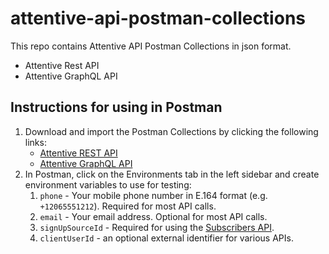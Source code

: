 # attentive-api-postman-collections
 
This repo contains Attentive API Postman Collections in json format.

- Attentive Rest API
- Attentive GraphQL API

## Instructions for using in Postman

1. Download and import the Postman Collections by clicking the following links:
   - [Attentive REST API](https://app.getpostman.com/run-collection/24320149-bc0db337-4f59-4c71-af0c-10cbf508bf63?action=collection%2Ffork&collection-url=entityId%3D24320149-bc0db337-4f59-4c71-af0c-10cbf508bf63%26entityType%3Dcollection%26workspaceId%3D779a6b8f-cf0f-43cd-a280-af5fcbb64f2c)
   - [Attentive GraphQL API](https://app.getpostman.com/run-collection/24320149-0f0e96d4-db01-433d-a34f-f1eb2510f63d?action=collection%2Ffork&collection-url=entityId%3D24320149-0f0e96d4-db01-433d-a34f-f1eb2510f63d%26entityType%3Dcollection%26workspaceId%3D779a6b8f-cf0f-43cd-a280-af5fcbb64f2c)
2. In Postman, click on the Environments tab in the left sidebar and create environment variables to use for testing:
   1. `phone` - Your mobile phone number in E.164 format (e.g. `+12065551212`). Required for most API calls.
   2. `email` - Your email address. Optional for most API calls.
   3. `signUpSourceId` - Required for using the [Subscribers API](https://docs.attentive.com/openapi/reference/tag/Subscribers/#tag/Subscribers/operation/addSubscriptions).
   4. `clientUserId` - an optional external identifier for various APIs.
